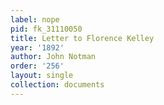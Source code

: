 ```yaml
---
label: nope
pid: fk_31110050
title: Letter to Florence Kelley
year: '1892'
author: John Notman
order: '256'
layout: single
collection: documents
---
```


